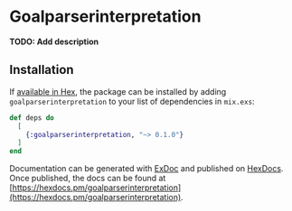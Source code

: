 # Goalparserinterpretation

**TODO: Add description**

## Installation

If [available in Hex](https://hex.pm/docs/publish), the package can be installed
by adding `goalparserinterpretation` to your list of dependencies in `mix.exs`:

```elixir
def deps do
  [
    {:goalparserinterpretation, "~> 0.1.0"}
  ]
end
```

Documentation can be generated with [ExDoc](https://github.com/elixir-lang/ex_doc)
and published on [HexDocs](https://hexdocs.pm). Once published, the docs can
be found at [https://hexdocs.pm/goalparserinterpretation](https://hexdocs.pm/goalparserinterpretation).

